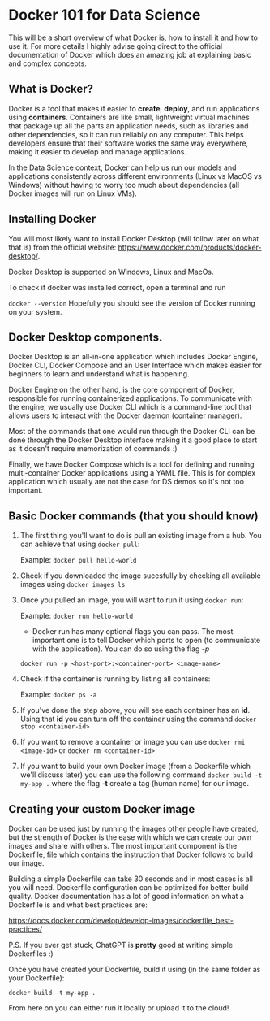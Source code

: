 # Docker 101 for Data Science

This will be a short overview of what Docker is, how to install it and how to use it. For more
details I highly advise going direct to the official documentation of Docker which does
an amazing job at explaining basic and complex concepts.

## What is Docker?

Docker is a tool that makes it easier to **create**, **deploy**, and run applications using **containers**. Containers are like
small, lightweight virtual machines that package up all the parts an application needs, such as libraries and other
dependencies, so it can run reliably on any computer. This helps developers ensure that their software works the same
way everywhere, making it easier to develop and manage applications.

In the Data Science context, Docker can help us run our models and applications consistently across different environments
(Linux vs MacOS vs Windows) without having to worry too much about dependencies (all Docker images will run on Linux VMs).

## Installing Docker

You will most likely want to install Docker Desktop (will follow later on what that is) from the official website: 
https://www.docker.com/products/docker-desktop/.

Docker Desktop is supported on Windows, Linux and MacOs.

To check if docker was installed correct, open a terminal and run

`docker --version` Hopefully you should see the version of Docker running on your system.

## Docker Desktop components.

 Docker Desktop is an all-in-one application which includes Docker Engine, Docker CLI, Docker Compose and an User Interface
 which makes easier for beginners to learn and understand what is happening.
 
Docker Engine on the other hand, is the core component of Docker, responsible for running containerized applications. To 
communicate with the engine, we usually use Docker CLI which is a command-line tool that allows users to interact with
the Docker daemon (container manager).

Most of the commands that one would run through the Docker CLI can be done through the Docker Desktop interface making it
a good place to start as it doesn't require memorization of commands :) 

Finally, we have Docker Compose which is a tool for defining and running multi-container Docker applications using a
YAML file. This is for complex application which usually are not the case for DS demos so it's not too important.
## Basic Docker commands (that you should know)

1. The first thing you'll want to do is pull an existing image from a hub. You can achieve that using `docker pull`:

    Example: `docker pull hello-world`

2. Check if you downloaded the image sucesfully by checking all available images using `docker images ls`
3. Once you pulled an image, you will want to run it using `docker run`:

    Example: `docker run hello-world`
    
    - Docker run has many optional flags you can pass. The most important one is to tell Docker which ports to open (to
   communicate with the application). You can do so using the flag *-p*
   
   `docker run -p <host-port>:<container-port> <image-name>`
4. Check if the container is running by listing all containers:

    Example: `docker ps -a`
5. If you've done the step above, you will see each container has an **id**. Using that **id** you can turn off the container
using the command `docker stop <container-id>`
6. If you want to remove a container or image you can use `docker rmi <image-id>` or `docker rm <container-id>`
7. If you want to build your own Docker image (from a Dockerfile which we'll discuss later) you can use the following command
`docker build -t my-app .` where the flag **-t** create a tag (human name) for our image.

## Creating your custom Docker image

Docker can be used just by running the images other people have created, but the strength of Docker is the ease with which 
we can create our own images and share with others. The most important component is the Dockerfile, file which contains 
the instruction that Docker follows to build our image.

Building a simple Dockerfile can take 30 seconds and in most cases is all you will need. Dockerfile configuration
can be optimized for better build quality. Docker documentation has a lot of good information on what a Dockerfile is and
what best practices are:

https://docs.docker.com/develop/develop-images/dockerfile_best-practices/

P.S. If you ever get stuck, ChatGPT is **pretty** good at writing simple Dockerfiles :) 

Once you have created your Dockerfile, build it using (in the same folder as your Dockerfile):

``docker build -t my-app .`` 

From here on you can either run it locally or upload it to the cloud!